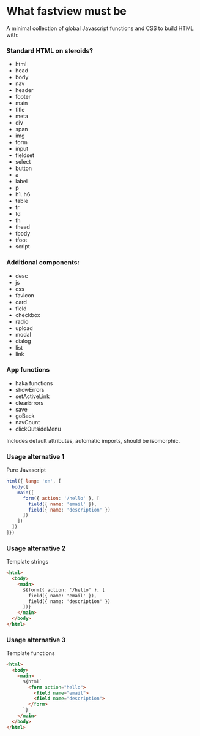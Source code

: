 # What fastview must be

A minimal collection of global Javascript functions and CSS to build HTML with:

### Standard HTML on steroids?

- html
- head
- body
- nav
- header
- footer
- main
- title
- meta
- div
- span
- img
- form
- input
- fieldset
- select
- button
- a
- label
- p
- h1..h6
- table
- tr
- td
- th
- thead
- tbody
- tfoot
- script

### Additional components:

- desc
- js
- css
- favicon
- card
- field
- checkbox
- radio
- upload
- modal
- dialog
- list
- link

### App functions

- haka functions
- showErrors
- setActiveLink
- clearErrors
- save
- goBack
- navCount
- clickOutsideMenu

Includes default attributes, automatic imports, should be isomorphic.


### Usage alternative 1

Pure Javascript

```js
html({ lang: 'en', [
  body([
    main([
      form({ action: '/hello' }, [
        field({ name: 'email' }),
        field({ name: 'description' })
      ])
    ])
  ])
]})
```

### Usage alternative 2

Template strings

```md
<html>
  <body>
    <main>
      ${form({ action: '/hello' }, [
        field({ name: 'email' }),
        field({ name: 'description' })
      ])}
    </main>
  </body>
</html>
```

### Usage alternative 3

Template functions

```md
<html>
  <body>
    <main>
      ${html`
        <form action="hello">
          <field name="email">
          <field name="description">
        </form>
      `}
    </main>
  </body>
</html>
```